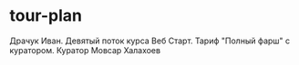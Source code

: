 # tour-plan

Драчук Иван. Девятый поток курса Веб Старт. Тариф "Полный фарш" с куратором.
Куратор
Мовсар Халахоев
